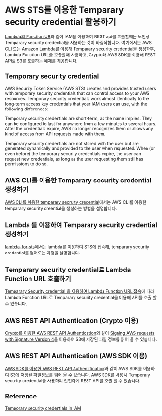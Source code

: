 # AWS STS를 이용한 Temparary security credential 활용하기 

[Lambda의 Function UR](https://aws.amazon.com/ko/about-aws/whats-new/2022/04/aws-lambda-function-urls-built-in-https-endpoints/)와 같이 IAM을 이용하여 REST api를 호출할때는 보안상 Temparary security credential을 사용하는 것이 바람직합니다. 여기에서는 AWS CLI 또는 Amazon Lambda를 이용해 Temparary security credential을 생성한후, Lambda Function URL을 호출할때 사용하고, Crypto와 AWS SDK를 이용해 REST API로 S3를 호출하는 예제를 제공합니다.

## Temporary security credential 

AWS Security Token Service (AWS STS) creates and provides trusted users with temporary security credentials that can control access to your AWS resources. Temporary security credentials work almost identically to the long-term access key credentials that your IAM users can use, with the following differences:

Temporary security credentials are short-term, as the name implies. They can be configured to last for anywhere from a few minutes to several hours. After the credentials expire, AWS no longer recognizes them or allows any kind of access from API requests made with them.

Temporary security credentials are not stored with the user but are generated dynamically and provided to the user when requested. When (or even before) the temporary security credentials expire, the user can request new credentials, as long as the user requesting them still has permissions to do so.


## AWS CLI를 이용한 Temparary security credential 생성하기 

[AWS CLI를 이용한 temparary secruity credential](https://github.com/kyopark2014/aws-security-token-service/blob/main/credential-using-aws-cli.md)에서는 AWS CLI를 이용한 temparary security creential을 생성하는 방법을 설명합니다. 

## Lambda 를 이용하여 Temparary security credential 생성하기 

[lambda-for-sts](https://github.com/kyopark2014/aws-security-token-service/tree/main/lambda-for-sts)에서는 lambda를 이용하여 STS에 접속해, temparary security credential를 얻어오는 과정을 설명합니다. 

## Temparary security credential로 Lambda Function URL 호출하기 

[Temparary Security credential 을 이용하여 Lambda Function URL 접속](https://github.com/kyopark2014/aws-security-token-service/blob/main/lambda-invation-using-temp-credential.md)에 따라 Lambda Function URL로 Temparary security credential을 이용해 API를 호출 할 수 있습니다.

## AWS REST API Authentication (Crypto 이용)

[Crypto를 이용한 AWS REST API Authentication](https://github.com/kyopark2014/aws-security-token-service/tree/main/lambda-for-authentification-request-using-crypto)와 같이 [Signing AWS requests with Signature Version 4](https://docs.aws.amazon.com/general/latest/gr/sigv4_signing.html)을 이용하여 S3에 저장된 파일 정보를 읽어 올 수 있습니다. 

## AWS REST API Authentication (AWS SDK 이용)

[AWS SDK를 이용한 AWS REST API Authentification](https://github.com/kyopark2014/aws-security-token-service/tree/main/lambda-for-authentification-request-using-sdk)와 같이 AWS SDK를 이용하여 S3에 저장된 파일정보를 읽어 올 수 있습니다. AWS SDK를 사용시 Temperary security credential을 사용하여 안전하게 REST API를 호출 할 수 있습니다. 

## Reference

[Temporary security credentials in IAM](https://docs.aws.amazon.com/IAM/latest/UserGuide/id_credentials_temp.html)

